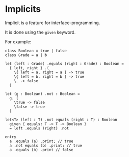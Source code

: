 # Implicits

Implicit is a feature for interface-programming.

It is done using the `given` keyword.

For example:

```kk
class Boolean = true | false
class Grade = a | b

let (left : Grade) .equals (right : Grade) : Boolean =
  { left, right } .(
    \{ left = a, right = a } -> true
    \{ left = b, right = b } -> true
    \_ -> false
  )

let (g : Boolean) .not : Boolean =
  g. (
    \true -> false
    \false -> true
  )

let<T> (left : T) .not equals (right : T) : Boolean
  given { equals: T -> T -> Boolean }
  = left .equals (right) .not

entry
  a .equals (a) .print; // true
  a .not equals (b) .print; // true
  a .equals (b) .print // false
```
